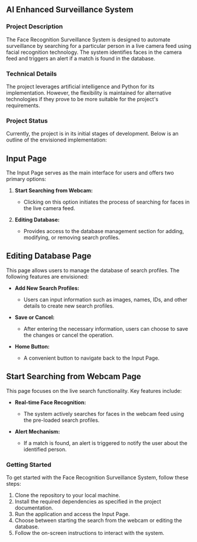 
## AI Enhanced Surveillance System

### Project Description

The Face Recognition Surveillance System is designed to automate surveillance by searching for a particular person in a live camera feed using facial recognition technology. The system identifies faces in the camera feed and triggers an alert if a match is found in the database.

### Technical Details

The project leverages artificial intelligence and Python for its implementation. However, the flexibility is maintained for alternative technologies if they prove to be more suitable for the project's requirements.

### Project Status

Currently, the project is in its initial stages of development. Below is an outline of the envisioned implementation:

## Input Page

The Input Page serves as the main interface for users and offers two primary options:

1. **Start Searching from Webcam:**
   - Clicking on this option initiates the process of searching for faces in the live camera feed.
   
2. **Editing Database:**
   - Provides access to the database management section for adding, modifying, or removing search profiles.

## Editing Database Page

This page allows users to manage the database of search profiles. The following features are envisioned:

- **Add New Search Profiles:**
  - Users can input information such as images, names, IDs, and other details to create new search profiles.

- **Save or Cancel:**
  - After entering the necessary information, users can choose to save the changes or cancel the operation.

- **Home Button:**
  - A convenient button to navigate back to the Input Page.

## Start Searching from Webcam Page

This page focuses on the live search functionality. Key features include:

- **Real-time Face Recognition:**
  - The system actively searches for faces in the webcam feed using the pre-loaded search profiles.

- **Alert Mechanism:**
  - If a match is found, an alert is triggered to notify the user about the identified person.

### Getting Started

To get started with the Face Recognition Surveillance System, follow these steps:

1. Clone the repository to your local machine.
2. Install the required dependencies as specified in the project documentation.
3. Run the application and access the Input Page.
4. Choose between starting the search from the webcam or editing the database.
5. Follow the on-screen instructions to interact with the system.
